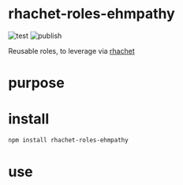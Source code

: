 # rhachet-roles-ehmpathy

![test](https://github.com/ehmpathy/rhachet-roles-ehmpathy/workflows/test/badge.svg)
![publish](https://github.com/ehmpathy/rhachet-roles-ehmpathy/workflows/publish/badge.svg)

Reusable roles, to leverage via [rhachet](github.com/ehmpathy/rhachet)

# purpose

# install

```sh
npm install rhachet-roles-ehmpathy
```

# use
